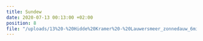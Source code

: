 ```yaml
---
title: Sundew
date: 2020-07-13 00:13:00 +02:00
position: 8
file: "/uploads/13%20-%20Hidde%20Kramer%20-%20Lauwersmeer_zonnedauw_6min_Vol.mp3"
---
```


